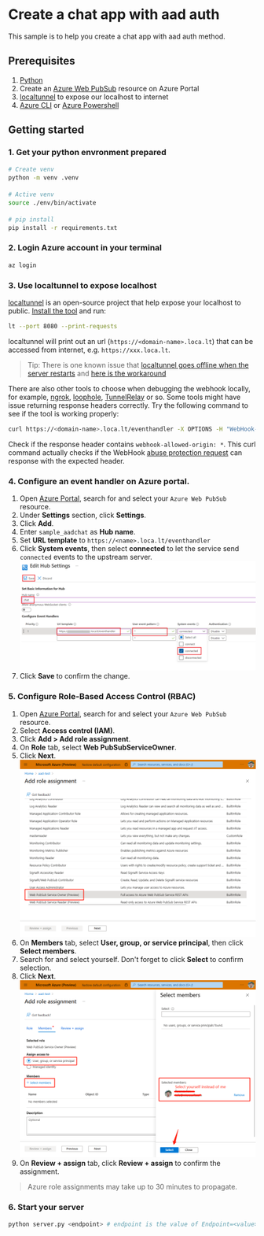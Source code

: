 # Create a chat app with aad auth

This sample is to help you create a chat app with aad auth method.

## Prerequisites

1. [Python](https://www.python.org/)
2. Create an [Azure Web PubSub](https://ms.portal.azure.com/#blade/HubsExtension/BrowseResource/resourceType/Microsoft.SignalRService%2FWebPubSub) resource on Azure Portal
3. [localtunnel](https://github.com/localtunnel/localtunnel) to expose our localhost to internet
4. [Azure CLI](https://docs.microsoft.com/cli/azure/) or [Azure Powershell](https://docs.microsoft.com/powershell/azure/)

## Getting started
   
### 1. Get your python envronment prepared

```bash
# Create venv
python -m venv .venv

# Active venv
source ./env/bin/activate

# pip install
pip install -r requirements.txt
```

### 2. Login Azure account in your terminal

```bash
az login
```

### 3. Use localtunnel to expose localhost

[localtunnel](https://github.com/localtunnel/localtunnel) is an open-source project that help expose your localhost to public. [Install the tool](https://github.com/localtunnel/localtunnel#installation) and run:

```bash
lt --port 8080 --print-requests
```

localtunnel will print out an url (`https://<domain-name>.loca.lt`) that can be accessed from internet, e.g. `https://xxx.loca.lt`.

> Tip:
> There is one known issue that [localtunnel goes offline when the server restarts](https://github.com/localtunnel/localtunnel/issues/466) and [here is the workaround](https://github.com/localtunnel/localtunnel/issues/466#issuecomment-1030599216)  

There are also other tools to choose when debugging the webhook locally, for example, [ngrok](​https://ngrok.com/), [loophole](https://loophole.cloud/docs/), [TunnelRelay](https://github.com/OfficeDev/microsoft-teams-tunnelrelay) or so. Some tools might have issue returning response headers correctly. Try the following command to see if the tool is working properly:

```bash
curl https://<domain-name>.loca.lt/eventhandler -X OPTIONS -H "WebHook-Request-Origin: *" -H "ce-awpsversion: 1.0" --ssl-no-revoke -i
```

Check if the response header contains `webhook-allowed-origin: *`. This curl command actually checks if the WebHook [abuse protection request](https://docs.microsoft.com/azure/azure-web-pubsub/reference-cloud-events#webhook-validation) can response with the expected header.


### 4. Configure an event handler on Azure portal.

1. Open [Azure Portal](https://ms.portal.azure.com/), search for and select your `Azure Web PubSub` resource.
2. Under **Settings** section, click **Settings**.
3. Click **Add**.
4. Enter `sample_aadchat` as **Hub name**.
5. Set **URL template** to `https://<name>.loca.lt/eventhandler`
6. Click **System events**, then select **connected** to let the service send `connected` events to the upstream server.
    ![Event Handler](./../../../docs/images/portal_event_handler.png)
7. Click **Save** to confirm the change.

### 5. Configure Role-Based Access Control (RBAC)
1. Open [Azure Portal](https://ms.portal.azure.com/), search for and select your `Azure Web PubSub` resource.
1. Select **Access control (IAM)**.
1. Click **Add > Add role assignment**.
1. On **Role** tab, select **Web PubSubServiceOwner**.
1. Click **Next**.
   ![Screenshot of Select Roles](./media/add-role-assignment-roles.png)
1. On **Members** tab, select **User, group, or service principal**, then click **Select members**.
1. Search for and select yourself. Don't forget to click **Select** to confirm selection.
1. Click **Next**.
   ![Screenshot of Select Members](./media/add-role-assignment-members.png)
1. On **Review + assign** tab, click **Review + assign** to confirm the assignment.

> Azure role assignments may take up to 30 minutes to propagate.

### 6. Start your server

```python
python server.py <endpoint> # endpoint is the value of Endpoint=<value> in the connection string
```
